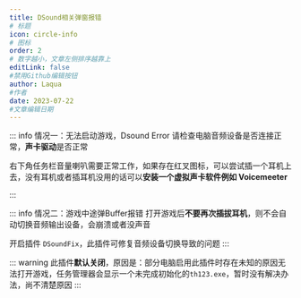 ```yaml
---
title: DSound相关弹窗报错
# 标题
icon: circle-info
# 图标
order: 2
# 数字越小，文章左侧排序越靠上
editLink: false
#禁用Github编辑按钮
author: Laqua
#作者
date: 2023-07-22
#文章编辑日期
---
```




::: info 情况一：无法启动游戏，Dsound Error
请检查电脑音频设备是否连接正常，**声卡驱动**是否正常

右下角任务栏音量喇叭需要正常工作，如果存在红叉图标，可以尝试插一个耳机上去，没有耳机或者插耳机没用的话可以**安装一个虚拟声卡软件例如 Voicemeeter**

:::


::: info 情况二：游戏中途弹Buffer报错
打开游戏后**不要再次插拔耳机**，则不会自动切换音频输出设备，会崩溃或者没声音

开启插件 ```DSoundFix```，此插件可修复音频设备切换导致的问题
:::

::: warning
此插件**默认关闭**，原因是：部分电脑启用此插件时存在未知的原因无法打开游戏，任务管理器会显示一个未完成初始化的```th123.exe```，暂时没有解决办法，尚不清楚原因
:::



